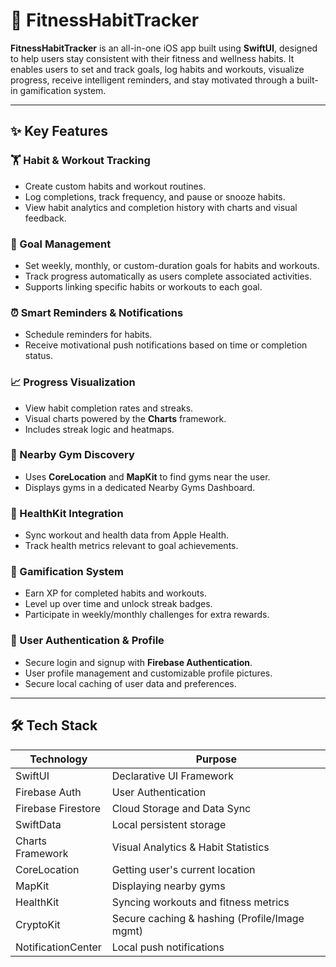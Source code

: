 # 🧠 FitnessHabitTracker

**FitnessHabitTracker** is an all-in-one iOS app built using **SwiftUI**, designed to help users stay consistent with their fitness and wellness habits. It enables users to set and track goals, log habits and workouts, visualize progress, receive intelligent reminders, and stay motivated through a built-in gamification system.

---

## ✨ Key Features

### 🏋️ Habit & Workout Tracking
- Create custom habits and workout routines.
- Log completions, track frequency, and pause or snooze habits.
- View habit analytics and completion history with charts and visual feedback.

### 🎯 Goal Management
- Set weekly, monthly, or custom-duration goals for habits and workouts.
- Track progress automatically as users complete associated activities.
- Supports linking specific habits or workouts to each goal.

### ⏰ Smart Reminders & Notifications
- Schedule reminders for habits.
- Receive motivational push notifications based on time or completion status.

### 📈 Progress Visualization
- View habit completion rates and streaks.
- Visual charts powered by the **Charts** framework.
- Includes streak logic and heatmaps.

### 📍 Nearby Gym Discovery
- Uses **CoreLocation** and **MapKit** to find gyms near the user.
- Displays gyms in a dedicated Nearby Gyms Dashboard.

### 🧬 HealthKit Integration
- Sync workout and health data from Apple Health.
- Track health metrics relevant to goal achievements.

### 🧩 Gamification System
- Earn XP for completed habits and workouts.
- Level up over time and unlock streak badges.
- Participate in weekly/monthly challenges for extra rewards.

### 👤 User Authentication & Profile
- Secure login and signup with **Firebase Authentication**.
- User profile management and customizable profile pictures.
- Secure local caching of user data and preferences.

---

## 🛠️ Tech Stack

| Technology        | Purpose                                     |
|-------------------|---------------------------------------------|
| SwiftUI           | Declarative UI Framework                    |
| Firebase Auth     | User Authentication                         |
| Firebase Firestore| Cloud Storage and Data Sync                 |
| SwiftData         | Local persistent storage                    |
| Charts Framework  | Visual Analytics & Habit Statistics         |
| CoreLocation      | Getting user's current location             |
| MapKit            | Displaying nearby gyms                      |
| HealthKit         | Syncing workouts and fitness metrics        |
| CryptoKit         | Secure caching & hashing (Profile/Image mgmt)|
| NotificationCenter| Local push notifications                    |

